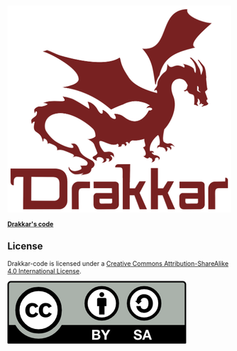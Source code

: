![](doc/logo/drakkar.png)

**[Drakkar's code](https://github.com/davidsanfal/drakkar)**

## License

Drakkar-code is licensed under a [Creative Commons Attribution-ShareAlike 4.0 International License](http://creativecommons.org/licenses/by-sa/4.0/).

![](doc/logo/by-sa.png)
